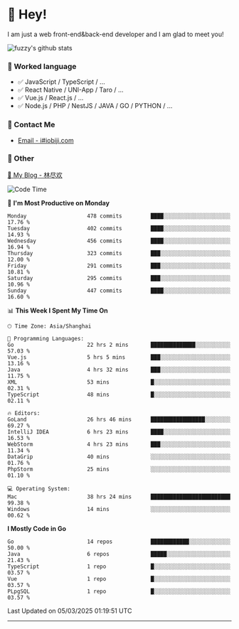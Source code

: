 # 👋 Hey!

I am just a web front-end&back-end developer and I am glad to meet you!

![fuzzy's github stats](https://github-readme-stats.vercel.app/api?username=JaydenForYou&&show_icons=true&&title_color=1abc9c&&icon_color=1abc9c)


### 📝 Worked language

- ✅ JavaScript / TypeScript / ...
- ✅ React Native / UNI-App / Taro / ...
- ✅ Vue.js / React.js / ...
- ✅ Node.js / PHP / NestJS / JAVA / GO / PYTHON / ...

### 📮 Contact Me

- [Email - i#iobiji.com](mailto:i@iobiji.com)


### 🤪 Other

[📌 My Blog - 林尽欢](https://iobiji.com)

<!--START_SECTION:waka-->
![Code Time](http://img.shields.io/badge/Code%20Time-1%2C569%20hrs%2018%20mins-blue)

📅 **I'm Most Productive on Monday** 

```text
Monday                   478 commits         ████░░░░░░░░░░░░░░░░░░░░░   17.76 % 
Tuesday                  402 commits         ████░░░░░░░░░░░░░░░░░░░░░   14.93 % 
Wednesday                456 commits         ████░░░░░░░░░░░░░░░░░░░░░   16.94 % 
Thursday                 323 commits         ███░░░░░░░░░░░░░░░░░░░░░░   12.00 % 
Friday                   291 commits         ███░░░░░░░░░░░░░░░░░░░░░░   10.81 % 
Saturday                 295 commits         ███░░░░░░░░░░░░░░░░░░░░░░   10.96 % 
Sunday                   447 commits         ████░░░░░░░░░░░░░░░░░░░░░   16.60 % 
```


📊 **This Week I Spent My Time On** 

```text
🕑︎ Time Zone: Asia/Shanghai

💬 Programming Languages: 
Go                       22 hrs 2 mins       ██████████████░░░░░░░░░░░   57.03 % 
Vue.js                   5 hrs 5 mins        ███░░░░░░░░░░░░░░░░░░░░░░   13.16 % 
Java                     4 hrs 32 mins       ███░░░░░░░░░░░░░░░░░░░░░░   11.75 % 
XML                      53 mins             █░░░░░░░░░░░░░░░░░░░░░░░░   02.31 % 
TypeScript               48 mins             █░░░░░░░░░░░░░░░░░░░░░░░░   02.11 % 

🔥 Editors: 
GoLand                   26 hrs 46 mins      █████████████████░░░░░░░░   69.27 % 
IntelliJ IDEA            6 hrs 23 mins       ████░░░░░░░░░░░░░░░░░░░░░   16.53 % 
WebStorm                 4 hrs 23 mins       ███░░░░░░░░░░░░░░░░░░░░░░   11.34 % 
DataGrip                 40 mins             ░░░░░░░░░░░░░░░░░░░░░░░░░   01.76 % 
PhpStorm                 25 mins             ░░░░░░░░░░░░░░░░░░░░░░░░░   01.10 % 

💻 Operating System: 
Mac                      38 hrs 24 mins      █████████████████████████   99.38 % 
Windows                  14 mins             ░░░░░░░░░░░░░░░░░░░░░░░░░   00.62 % 
```

**I Mostly Code in Go** 

```text
Go                       14 repos            ████████████░░░░░░░░░░░░░   50.00 % 
Java                     6 repos             █████░░░░░░░░░░░░░░░░░░░░   21.43 % 
TypeScript               1 repo              █░░░░░░░░░░░░░░░░░░░░░░░░   03.57 % 
Vue                      1 repo              █░░░░░░░░░░░░░░░░░░░░░░░░   03.57 % 
PLpgSQL                  1 repo              █░░░░░░░░░░░░░░░░░░░░░░░░   03.57 % 
```




 Last Updated on 05/03/2025 01:19:51 UTC
<!--END_SECTION:waka-->
---
